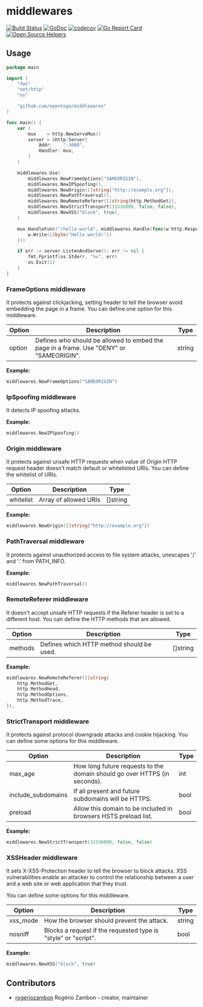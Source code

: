 # middlewares

[![Build Status](https://travis-ci.org/opentogo/middlewares.svg?branch=master)](https://travis-ci.org/opentogo/middlewares)
[![GoDoc](https://godoc.org/github.com/opentogo/middlewares?status.png)](https://godoc.org/github.com/opentogo/middlewares)
[![codecov](https://codecov.io/gh/opentogo/middlewares/branch/master/graph/badge.svg)](https://codecov.io/gh/opentogo/middlewares)
[![Go Report Card](https://goreportcard.com/badge/github.com/opentogo/middlewares)](https://goreportcard.com/report/github.com/opentogo/middlewares)
[![Open Source Helpers](https://www.codetriage.com/opentogo/middlewares/badges/users.svg)](https://www.codetriage.com/opentogo/middlewares)

## Usage

```go
package main

import (
	"fmt"
	"net/http"
	"os"

	"github.com/opentogo/middlewares"
)

func main() {
	var (
		mux    = http.NewServeMux()
		server = &http.Server{
			Addr:    ":3000",
			Handler: mux,
		}
	)

	middlewares.Use(
		middlewares.NewFrameOptions("SAMEORIGIN"),
		middlewares.NewIPSpoofing(),
		middlewares.NewOrigin([]string{"http://example.org"}),
		middlewares.NewPathTraversal(),
		middlewares.NewRemoteReferer([]string{http.MethodGet}),
		middlewares.NewStrictTransport(31536000, false, false),
		middlewares.NewXSS("block", true),
	)

	mux.HandleFunc("/hello-world", middlewares.Handle(func(w http.ResponseWriter, r *http.Request) {
		w.Write([]byte("Hello world!"))
	}))

	if err := server.ListenAndServe(); err != nil {
		fmt.Fprintf(os.Stderr, "%v", err)
		os.Exit(1)
	}
}
```

### FrameOptions middleware

It protects against clickjacking, setting header to tell the browser avoid embedding the page in a frame. You can define one option for this middleware.

Option | Description | Type
------ | ----------- | ----
option | Defines who should be allowed to embed the page in a frame. Use "DENY" or "SAMEORIGIN". | string

**Example:**

```go
middlewares.NewFrameOptions("SAMEORIGIN")
```

### IpSpoofing middleware

It detects IP spoofing attacks.

**Example:**

```go
middlewares.NewIPSpoofing()
```

### Origin middleware

It protects against unsafe HTTP requests when value of Origin HTTP request header doesn't match default or whitelisted URIs. You can define the whitelist of URIs.

Option | Description | Type
------ | ----------- | ----
whitelist | Array of allowed URIs | []string

**Example:**

```go
middlewares.NewOrigin([]string{"http://example.org"})
```

### PathTraversal middleware

It protects against unauthorized access to file system attacks, unescapes '/' and '.' from PATH_INFO.

**Example:**

```go
middlewares.NewPathTraversal()
```

### RemoteReferer middleware

It doesn't accept unsafe HTTP requests if the Referer header is set to a different host. You can define the HTTP methods that are allowed.

Option | Description | Type
------ | ----------- | ----
methods | Defines which HTTP method should be used. | []string

**Example:**

```go
middlewares.NewRemoteReferer([]string{
    http.MethodGet,
    http.MethodHead,
    http.MethodOptions,
    http.MethodTrace,
}),
```

### StrictTransport middleware

It protects against protocol downgrade attacks and cookie hijacking. You can define some options for this middleware.

Option | Description | Type
------ | ----------- | ----
max_age | How long future requests to the domain should go over HTTPS (in seconds). | int
include_subdomains | If all present and future subdomains will be HTTPS. | bool
preload | Allow this domain to be included in browsers HSTS preload list. | bool

**Example:**

```go
middlewares.NewStrictTransport(31536000, false, false)
```

### XSSHeader middleware

It sets X-XSS-Protection header to tell the browser to block attacks. XSS vulnerabilities enable an attacker to control the relationship between a user and a web site or web application that they trust.

You can define some options for this middleware.

Option | Description | Type
------ | ----------- | ----
xss_mode | How the browser should prevent the attack. | string
nosniff | Blocks a request if the requested type is "style" or "script". | bool

**Example:**

```go
middlewares.NewXSS("block", true)
```

## Contributors

- [rogeriozambon](https://github.com/rogeriozambon) Rogério Zambon - creator, maintainer
